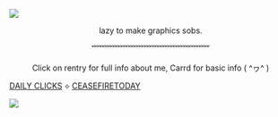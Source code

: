 



![](https://64.media.tumblr.com/64acfe44cf710a4e4eb24a61ed294537/231c5ca1b6d17bc4-3f/s540x810/c21c9c88117665e488faf74d59e43fe359de304d.pnj)


<p align="center"> lazy to make graphics sobs. 

<p align="center"> ﹌﹌﹌﹌﹌﹌﹌﹌﹌﹌﹌﹌﹌﹌﹌

<p align="center"> Click on rentry for full info about me, Carrd for basic info ( ^ヮ^ )



[DAILY CLICKS](https://arab.org/click-to-help/) ⟡ [CEASEFIRETODAY](https://ceasefiretoday.com)

![](https://64.media.tumblr.com/64acfe44cf710a4e4eb24a61ed294537/231c5ca1b6d17bc4-3f/s540x810/c21c9c88117665e488faf74d59e43fe359de304d.pnj)

